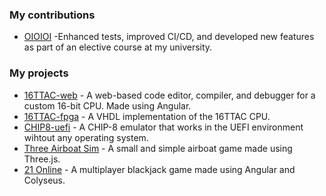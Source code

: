 ### My contributions
- [OIOIOI](https://github.com/sio2project/oioioi) -Enhanced tests, improved CI/CD, and developed new features as part of an elective course at my university.

### My projects
- [16TTAC-web](https://github.com/stopnoanime/16TTAC-web) - A web-based code editor, compiler, and debugger for a custom 16-bit CPU. Made using Angular.
- [16TTAC-fpga](https://github.com/stopnoanime/16TTAC-fpga) - A VHDL implementation of the 16TTAC CPU.
- [CHIP8-uefi](https://github.com/stopnoanime/CHIP8-UEFI) - A CHIP-8 emulator that works in the UEFI environment wihtout any operating system.
- [Three Airboat Sim](https://github.com/stopnoanime/three-airboat-sim) - A small and simple airboat game made using Three.js.
- [21 Online](https://github.com/stopnoanime/21-online) - A multiplayer blackjack game made using Angular and Colyseus.
